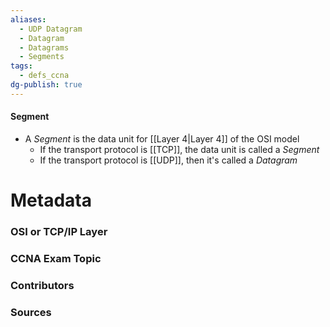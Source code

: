 ```yaml
---
aliases:
  - UDP Datagram
  - Datagram
  - Datagrams
  - Segments
tags:
  - defs_ccna
dg-publish: true
---
```

#### Segment
- A *Segment* is the data unit for [[Layer 4|Layer 4]] of the OSI model
	- If the transport protocol is [[TCP]], the data unit is called a *Segment*
	- If the transport protocol is [[UDP]], then it's called a *Datagram*

# Metadata
### OSI or TCP/IP Layer

### CCNA Exam Topic

### Contributors

### Sources

